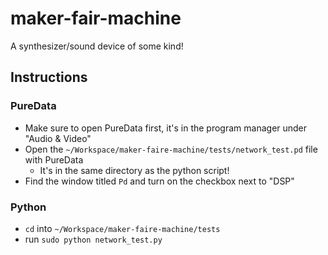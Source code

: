 # maker-fair-machine

A synthesizer/sound device of some kind!

## Instructions

### PureData

* Make sure to open PureData first, it's in the program manager under "Audio & Video"
* Open the `~/Workspace/maker-faire-machine/tests/network_test.pd` file with PureData
  * It's in the same directory as the python script!
* Find the window titled `Pd` and turn on the checkbox next to "DSP"
	
### Python
	
* `cd` into `~/Workspace/maker-faire-machine/tests`
* run `sudo python network_test.py`

